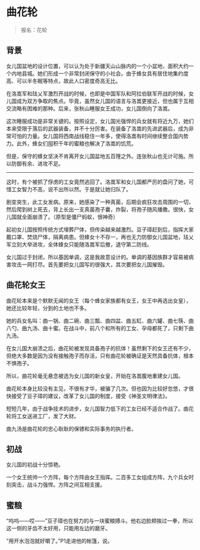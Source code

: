 # 曲花轮

> 报名：花轮

## 背景

女儿国盆地的设计位置，可以认为处于新疆天山山脉内的一个小盆地，面积大约一个内地县城。她们形成一个非常封闭保守的小社会。由于蜂女具有居住地集约度高、可以半冬眠等特点，故此人口密度奇高无比。

在洛嵩军和珐乂军激烈开战的时候，也即是中国军队和阿拉伯联军开战的时候，女儿国成为双方争取的焦点。毕竟，虽然女儿国的语言与洛嵩更接近，但也属于互相交流略有困难的那种。后来，张秋山睡服女王成功，女儿国倒向了洛嵩。

这次睡服成功是非常关键的。按照设定，女儿国光强悍的兵女就有将近九万，她们本来受限于落后的武器装备，并不十分厉害。在装备了洛嵩的先进武器后，成为非常可怕的力量。女儿国将西南战线稳住一年多，使得洛嵩有时间继续整合国内势力。此外，蜂女们囤积千年的蜜粮也解决了洛嵩的饥荒。

但是，保守的蜂女坚决不肯离开女儿国盆地五百䧉之外。连张秋山也无计可施。所以防御有余、进攻不足。

***

这时，有个被抓了俘虏的工女竟然逃回了。洛嵩军和女儿国都严厉的盘问了她，可惜工女智力不高，说不出所以然。于是就让她归队了。

剧变突生，此工女发病。原来，她感染了一种真菌，后期会疯狂攻击周围的一切，然后爬到树上死去，背上长出一支真菌孢子囊，炸裂，将孢子随风播撒。很快，女儿国就全面崩溃了。（原型是僵尸蚂蚁，很神奇）

起初女儿国按照传统方式埋葬尸体，但传染越来越激烈。豆子璋赶到后，指挥大家戴口罩、焚烧尸体，隔离病患。但蜂女十不存一，再也无力防御女儿国盆地，珐乂军立刻大举进攻，全体蜂女只能随洛嵩军后撤，退守第二防线。

女儿国过于封闭，所以基因单调，这是我故意设计的。单调的基因族群才容易被病害攻击一网打尽。首先要把女儿国写的很强大，其次要把女儿国摧毁。

## 曲花轮女王

曲花轮本来是个默默无闻的女王（每个蜂女家族都有女王，女王中再选出女皇），她还比较年轻，分到的土地也不多。

她的兵女名叫：曲一锅、曲二碗、曲三瓢、曲四盆、曲五缸、曲六罐、曲七筷、曲八勺、曲九汤、曲十蜜。在战斗中，前八个和所有的工女、孕母都死了，只剩下曲九汤。

在女儿国大崩溃之后，曲花轮被发现具备孢子的抗体！虽然剩下的女王还有不少，但绝大多数是因为没有接触孢子而存活，只有曲花轮被确证是天然具备抗体，根本不惧孢子。

所以，曲花轮毫无悬念被选为女儿国的新女皇，开始在洛嵩腹地重建女儿国。

曲花轮本身比较没有主见，不很有才华，被骗了几次。但也因为比较好忽悠，才很快接受了豆子璋的建议，改革了女儿国的制度，接受《神圣文明律法》。

短短几年，由于战争技术的进步，女儿国智力低下的工女已经不适合作战了。曲花轮将工女送进工厂，发了大财。

曲九汤是曲花轮的忠心耿耿的保镖和实际事务的执行者。

## 初战

女儿国的初战十分惊艳。

一个女王统帅一个方阵，每个方阵由女王指挥。二百多工女组成方阵，九个兵女时刻突击，战斗力强悍。方阵之间互相支援。

## 蜜粮

“呜呜——哎——”豆子璋也在努力的与一块蜜粮搏斗。他右边脸颊挨过一拳，所以这一侧的牙齿不太好用，只能用左边的磨牙。

“用开水泡泡就好嚼了。”P1走进他的帐篷，说。

